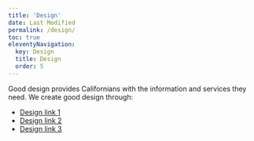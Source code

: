 ```yaml
---
title: 'Design' 
date: Last Modified
permalink: /design/
toc: true
eleventyNavigation:
  key: Design
  title: Design
  order: 5
---
```


Good design provides Californians with the information and services they need. We create good design through:

* [Design link 1](https://cagov.github.io/covid19.ca.gov-site-handbook/content/principles/)
* [Design link 2](https://cagov.github.io/covid19.ca.gov-site-handbook/content/formatting/)
* [Design link 3](https://cagov.github.io/covid19.ca.gov-site-handbook/content/types/)
